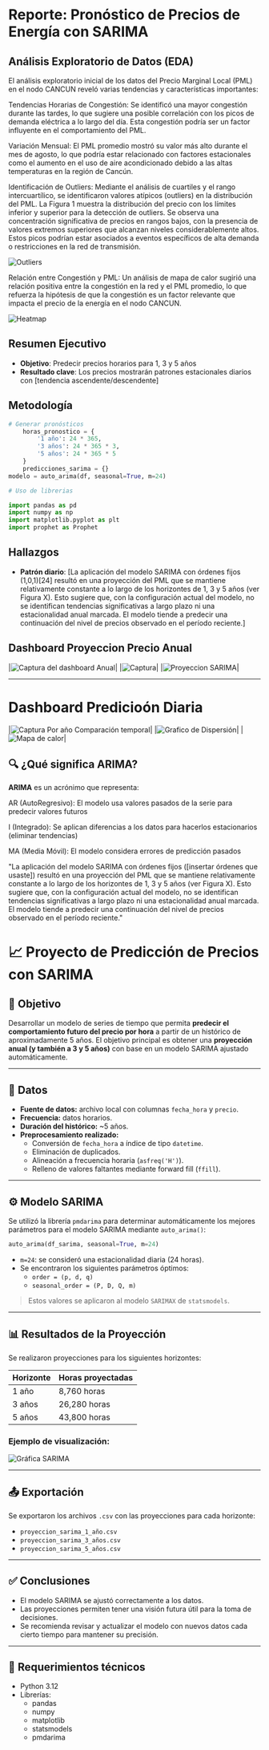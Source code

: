 # Reporte: Pronóstico de Precios de Energía con SARIMA

## Análisis Exploratorio de Datos (EDA)
El análisis exploratorio inicial de los datos del Precio Marginal Local (PML) en el nodo CANCUN reveló varias tendencias y características importantes:

Tendencias Horarias de Congestión: Se identificó una mayor congestión durante las tardes, lo que sugiere una posible correlación con los picos de demanda eléctrica a lo largo del día. Esta congestión podría ser un factor influyente en el comportamiento del PML.

Variación Mensual: El PML promedio mostró su valor más alto durante el mes de agosto, lo que podría estar relacionado con factores estacionales como el aumento en el uso de aire acondicionado debido a las altas temperaturas en la región de Cancún.

Identificación de Outliers: Mediante el análisis de cuartiles y el rango intercuartílico, se identificaron valores atípicos (outliers) en la distribución del PML. La Figura 1 muestra la distribución del precio con los límites inferior y superior para la detección de outliers. Se observa una concentración significativa de precios en rangos bajos, con la presencia de valores extremos superiores que alcanzan niveles considerablemente altos. Estos picos podrían estar asociados a eventos específicos de alta demanda o restricciones en la red de transmisión.

![Outliers](../images/output.png) 

Relación entre Congestión y PML: Un análisis de mapa de calor sugirió una relación positiva entre la congestión en la red y el PML promedio, lo que refuerza la hipótesis de que la congestión es un factor relevante que impacta el precio de la energía en el nodo CANCUN.

![Heatmap](../images/heatmap.PNG)

##  Resumen Ejecutivo
- **Objetivo**: Predecir precios horarios para 1, 3 y 5 años
- **Resultado clave**: Los precios mostrarán patrones estacionales diarios con [tendencia ascendente/descendente]

## Metodología
```python
# Generar pronósticos
    horas_pronostico = {
        '1 año': 24 * 365,
        '3 años': 24 * 365 * 3,
        '5 años': 24 * 365 * 5
    }
    predicciones_sarima = {}
modelo = auto_arima(df, seasonal=True, m=24)

# Uso de librerias 

import pandas as pd
import numpy as np
import matplotlib.pyplot as plt
import prophet as Prophet
```

## Hallazgos
- **Patrón diario**: [La aplicación del modelo SARIMA con órdenes fijos (1,0,1)[24] resultó en una proyección del PML que se mantiene relativamente constante a lo largo de los horizontes de 1, 3 y 5 años (ver Figura X). Esto sugiere que, con la configuración actual del modelo, no se identifican tendencias significativas a largo plazo ni una estacionalidad anual marcada. El modelo tiende a predecir una continuación del nivel de precios observado en el período reciente.]


## Dashboard Proyeccion Precio Anual

|![Captura del dashboard Anual](../images/Panel_Anual.PNG)|
|![Captura](../images/Proyeccion_1_3_5_años.PNG)|
|![Proyeccion SARIMA](../images/Proyeccion_sarima.PNG)|

---

# Dashboard Predicioón Diaria
|![Captura Por año Comparación temporal](../images/predicion_por_año_comp_temp.PNG)|
|![Grafico de Dispersión](../images/predicion_por_año_dispersion.PNG)|
|![Mapa de calor](../images/predicion_por_año_heatmap.PNG)|



## 🔍 ¿Qué significa ARIMA?

**ARIMA** es un acrónimo que representa:

AR (AutoRegresivo): El modelo usa valores pasados de la serie para predecir valores futuros

I (Integrado): Se aplican diferencias a los datos para hacerlos estacionarios (eliminar tendencias)

MA (Media Móvil): El modelo considera errores de predicción pasados



"La aplicación del modelo SARIMA con órdenes fijos ([insertar órdenes que usaste]) resultó en una proyección del PML que se mantiene relativamente constante a lo largo de los horizontes de 1, 3 y 5 años (ver Figura X). Esto sugiere que, con la configuración actual del modelo, no se identifican tendencias significativas a largo plazo ni una estacionalidad anual marcada. El modelo tiende a predecir una continuación del nivel de precios observado en el período reciente."

# 📈 Proyecto de Predicción de Precios con SARIMA

## 🧠 Objetivo

Desarrollar un modelo de series de tiempo que permita **predecir el comportamiento futuro del precio por hora** a partir de un histórico de aproximadamente 5 años. El objetivo principal es obtener una **proyección anual (y también a 3 y 5 años)** con base en un modelo SARIMA ajustado automáticamente.

---

## 📅 Datos

- **Fuente de datos:** archivo local con columnas `fecha_hora` y `precio`.
- **Frecuencia:** datos horarios.
- **Duración del histórico:** ~5 años.
- **Preprocesamiento realizado:**
  - Conversión de `fecha_hora` a índice de tipo `datetime`.
  - Eliminación de duplicados.
  - Alineación a frecuencia horaria (`asfreq('H')`).
  - Relleno de valores faltantes mediante forward fill (`ffill`).

---

## ⚙️ Modelo SARIMA

Se utilizó la librería `pmdarima` para determinar automáticamente los mejores parámetros para el modelo SARIMA mediante `auto_arima()`:

```python
auto_arima(df_sarima, seasonal=True, m=24)
```

- `m=24`: se consideró una estacionalidad diaria (24 horas).
- Se encontraron los siguientes parámetros óptimos:
  - `order = (p, d, q)`
  - `seasonal_order = (P, D, Q, m)`

> Estos valores se aplicaron al modelo `SARIMAX` de `statsmodels`.

---

## 📊 Resultados de la Proyección

Se realizaron proyecciones para los siguientes horizontes:

| Horizonte | Horas proyectadas |
|-----------|-------------------|
| 1 año     | 8,760 horas       |
| 3 años    | 26,280 horas      |
| 5 años    | 43,800 horas      |

### Ejemplo de visualización:

![Gráfica SARIMA](../images/output_SARIMA.png)

---

## 📤 Exportación

Se exportaron los archivos `.csv` con las proyecciones para cada horizonte:

- `proyeccion_sarima_1_año.csv`
- `proyeccion_sarima_3_años.csv`
- `proyeccion_sarima_5_años.csv`

---

## ✅ Conclusiones

- El modelo SARIMA se ajustó correctamente a los datos.
- Las proyecciones permiten tener una visión futura útil para la toma de decisiones.
- Se recomienda revisar y actualizar el modelo con nuevos datos cada cierto tiempo para mantener su precisión.

---

## 🔧 Requerimientos técnicos

- Python 3.12
- Librerías:
  - pandas
  - numpy
  - matplotlib
  - statsmodels
  - pmdarima


